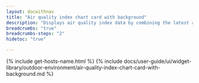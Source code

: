 ```yaml
---
layout: docwithnav
title: "Air quality index chart card with background"
description: "Displays air quality index data by combining the latest and aggregated values with the background image and optional simplified chart."
breadcrumbs: "true"
breadcrumbs-steps: "2"
hidetoc: "true"

---
```

{% include get-hosts-name.html %}
{% include docs/user-guide/ui/widget-library/outdoor-environment/air-quality-index-chart-card-with-background.md %}
